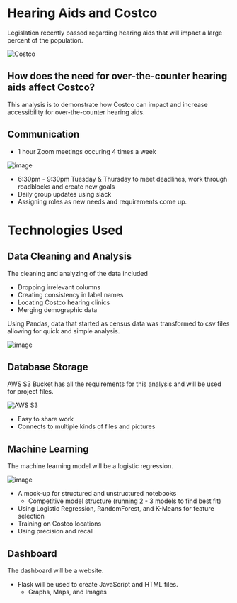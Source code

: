 # Hearing Aids and Costco
Legislation recently passed regarding hearing aids that will impact a large percent of the population. 

![Costco](https://user-images.githubusercontent.com/106329824/198686685-262efbd1-3de0-4bf0-88a5-2c8d7df4ffd9.png)

## How does the need for over-the-counter hearing aids affect Costco?
This analysis is to demonstrate how Costco can impact and increase accessibility for over-the-counter hearing aids. 

## Communication
* 1 hour Zoom meetings occuring 4 times a week

![image](https://user-images.githubusercontent.com/106329824/198403149-6de312d7-2ac5-4a5e-9ce1-3fc05755ac1c.png)

* 6:30pm - 9:30pm Tuesday & Thursday to meet deadlines, work through roadblocks and create new goals
* Daily group updates using slack
* Assigning roles as new needs and requirements come up.

# Technologies Used
## Data Cleaning and Analysis
The cleaning and analyzing of the data included 
* Dropping irrelevant columns
* Creating consistency in label names
* Locating Costco hearing clinics
* Merging demographic data 

Using Pandas, data that started as census data was transformed to csv files allowing for quick and simple analysis.

![image](https://user-images.githubusercontent.com/106329824/198427117-514f83b3-8eb1-4e68-9fe3-431a91c03529.png)

## Database Storage
AWS S3 Bucket has all the requirements for this analysis and will be used for project files.

![AWS S3](https://user-images.githubusercontent.com/106329824/198686111-b3f238c1-1930-44ac-9c12-cb1bc2f3882d.jpg)


* Easy to share work
* Connects to multiple kinds of files and pictures

## Machine Learning
The machine learning model will be a logistic regression.  

![image](https://user-images.githubusercontent.com/106329824/198428410-5e11b39c-81d3-415a-b55f-7bcec7cc11af.png)

* A mock-up for structured and unstructured notebooks 
  * Competitive model structure (running 2 - 3 models to find best fit)
* Using Logistic Regression, RandomForest, and K-Means for feature selection
* Training on Costco locations
* Using precision and recall

## Dashboard
The dashboard will be a website. 
* Flask will be used to create JavaScript and HTML files.
  * Graphs, Maps, and Images

